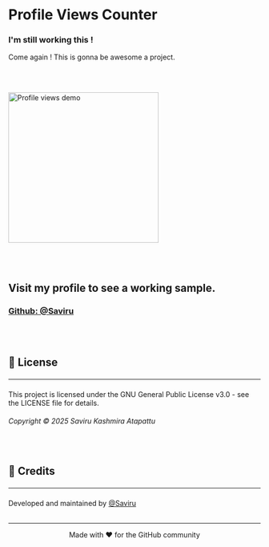 # Profile Views Counter

### I'm still working this !

Come again ! This is gonna be awesome a project.

<br><br>

<img height="300" src="https://github-profile-views-nine.vercel.app/tests/prototype.svg" alt="Profile views demo">

<br><br>
## Visit my profile to see a working sample.

### <a href="https://github.com/Saviru">Github: @Saviru</a>


<br><br>
## 📄 License <hr>

This project is licensed under the GNU General Public License v3.0 - see the LICENSE file for details.

###### Copyright © 2025 Saviru Kashmira Atapattu

<br>

## 🙏 Credits <hr>

Developed and maintained by [@Saviru](https://github.com/Saviru)
<br><br>
<hr>
<p align="center">Made with ❤️ for the GitHub community </p> 